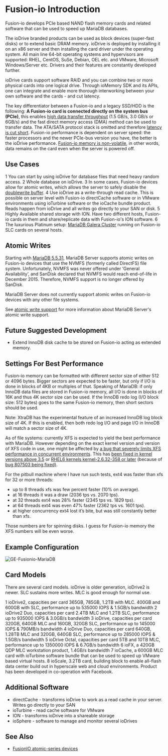 # Fusion-io Introduction

Fusion-io develops PCIe based NAND flash memory cards and related software that can be used to speed up MariaDB databases.

The ioDrive branded products can be used as block devices (super-fast disks) or to extend basic DRAM memory. ioDrive is deployed by installing it on an x86 server and then installing the card driver under the operating system. All main line 64-bit operating systems and hypervisors are supported: RHEL, CentOS, SuSe, Debian, OEL etc. and VMware, Microsoft Windows/Server etc. Drivers and their features are constantly developed further.

ioDrive cards support software RAID and you can combine two or more physical cards into one logical drive. Through ioMemory SDK and its APIs, one can integrate and enable more thorough interworking between your own software and the cards - and cut latency.

The key differentiator between a Fusion-io and a legacy SSD/HDD is the following: <strong>A Fusion-io card is connected directly on the system bus (PCIe)</strong>, this enables <u>high data transfer throughput</u> (1.5 GB/s, 3.0 GB/s or 6GB/s) and the fast direct memory access (DMA) method can be used to transfer data. The ATA/SATA protocol stack is omitted and therefore <u>latency is cut short</u>. Fusion-io performance is dependent on server speed: the faster processors and the newer PCIe-bus version you have, the better is the ioDrive performance. <u>Fusion-io memory is non-volatile</u>, in other words, data remains on the card even when the server is powered off.

## Use Cases

1 You can start by using ioDrive for database files that need heavy random access.
2 Whole database on ioDrive.
3 In some cases, Fusion-io devices allow for atomic writes, which allows the server to safely disable the [doublewrite buffer](/kb/en/xtradbinnodb-doublewrite-buffer/).
4 Use ioDrive as a write-through read cache. This is possible on server level with Fusion-io directCache software or in VMware environments using ioTurbine software or the ioCache bundle product. Reads happen from ioDrive and all writes go directly to your SAN or disk.
5 Highly Available shared storage with ION. Have two different hosts, Fusion-io cards in them and share/replicate data with Fusion-io's ION software.
6 The luxurious Platinum setup: [MariaDB Galera Cluster](/replication/galera-cluster/what-is-mariadb-galera-cluster/) running on Fusion-io SLC cards on several hosts.

## Atomic Writes

Starting with [MariaDB 5.5.31](/kb/en/mariadb-5531-release-notes/), MariaDB Server supports atomic writes on Fusion-io devices that use the NVMFS (formerly called DirectFS) file system. Unfortunately, NVMFS was never offered under ‘General Availability’, and SanDisk declared that NVMFS would reach end-of-life in December 2015. Therefore, NVMFS support is no longer offered by SanDisk.

MariaDB Server does not currently support atomic writes on Fusion-io devices with any other file systems.

See [atomic write support](/mariadb-administration/getting-installing-and-upgrading-mariadb/mariadb-performance-advanced-configurations/atomic-write-support/) for more information about MariaDB Server's atomic write support.

## Future Suggested Development

- Extend InnoDB disk cache to be stored on Fusion-io acting as extended memory.

## Settings For Best Performance

Fusion-io memory can be formatted with different sector size of either 512 or 4096 bytes. Bigger sectors are expected to be faster, but only if I/O is done in blocks of 4KB or multiples of that. Speaking of MariaDB: if only InnoDB data files are stored in Fusion-io memory, all I/O is done in blocks of 16K and thus 4K sector size can be used. If the InnoDB redo log (I/O block size: 512 bytes) goes to the same Fusion-io memory, then short sectors should be used.

Note: XtraDB has the experimental feature of an increased InnoDB log block size of 4K. If this is enabled, then both redo log I/O and page I/O in InnoDB will match a sector size of 4K.

As of file systems: currently XFS is expected to yield the best performance with MariaDB. However depending on the exact kernel version and version of XFS code in use, one might be affected by [a bug that severely limits XFS performance in concurrent environments](http://www.mysqlperformanceblog.com/2012/03/15/ext4-vs-xfs-on-ssd/comment-page-1/#comment-903938). This has [been fixed in kernel versions above 3.5](https://github.com/torvalds/linux/commit/507630b29f13a3d8689895618b12015308402e22) or [RHEL6 kernels kernel-2.6.32-358 or later](https://rhn.redhat.com/errata/RHSA-2013-0496.html)  (because of [bug 807503 being fixed)](https://bugzilla.redhat.com/show_bug.cgi?id=807503).

For the pitbull machine where I have run such tests, ext4 was faster than xfs for 32 or more threads:

- up to 8 threads xfs was few percent faster (10% on average).
- at 16 threads it was a draw (2036 tps vs. 2070 tps).
- at 32 threads ext4 was 28% faster (2345 tps vs. 1829 tps).
- at 64 threads ext4 was even 47% faster (2362 tps vs. 1601 tps).
- at higher concurrency ext4 lost it’s bite, but was still constantly better than xfs.

Those numbers are for spinning disks. I guess for Fusion-io memory the XFS numbers will be even worse.

## Example Configuration

<img src="/kb/en/fusion-io-introduction/+image/GE-Fusionio-MariaDB" alt="GE-Fusionio-MariaDB" title="GE-Fusionio-MariaDB">

## Card Models

There are several card models. ioDrive is older generation, ioDrive2 is newer. SLC sustains more writes. MLC is good enough for normal use.

1 ioDrive2, capacities per card 365GB, 785GB, 1.2TB with MLC. 400GB and 600GB with SLC, performance up to 535000 IOPS &amp; 1.5GB/s bandwidth
2 ioDrive2 Duo, capacities per card 2.4TB MLC and 1.2TB SLC, performance up to 935000 IOPS &amp; 3.0GB/s bandwidth
3 ioDrive, capacities per card 320GB, 640GB MLC and 160GB, 320GB SLC, performance up to 145000 IOPS &amp; 790MB/s bandwidth
4 ioDrive Duo, capacities per card 640GB, 1.28TB MLC and 320GB, 640GB SLC, performance up to 285000 IOPS &amp; 1.5GB/s bandwidth
5 ioDrive Octal, capacities per card 5TB and 10TB MLC, performance up to 1350000 IOPS &amp; 6.7GB/s bandwidth
6 ioFX, a 420GB QDP MLC workstation product, 1.4GB/s bandwidth
7 ioCache, a 600GB MLC card with ioTurbine software bundle that can be used to speed up VMware based virtual hosts.
8 ioScale, 3.2TB card, building block to enable all-flash data center build out in hyperscale web and cloud environments. Product has been developed in co-operation with Facebook.

## Additional Software

- directCache - transforms ioDrive to work as a read cache in your server. Writes go directly to your SAN
- ioTurbine - read cache software for VMware
- ION - transforms ioDrive into a shareable storage
- ioSphere - software to manage and monitor several ioDrives

## See Also

- [FusionIO atomic-series devices](http://www.fusionio.com/products/atomic-series)
